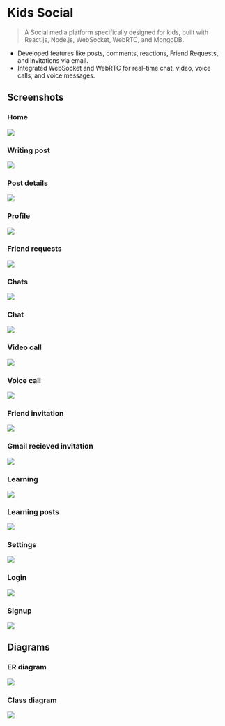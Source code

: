 # Kids Social

> A Social media platform specifically designed for kids, built with React.js, Node.js, WebSocket, WebRTC, and MongoDB.

- Developed features like posts, comments, reactions, Friend Requests, and invitations via email.
- Integrated WebSocket and WebRTC for real-time chat, video, voice calls, and voice messages.
  

## Screenshots

### Home
<img src="https://user-images.githubusercontent.com/78452508/168935876-27d0ed26-29ca-473f-887f-268f00020e76.png"/>

### Writing post
<img src="https://user-images.githubusercontent.com/78452508/168935896-cb2d1e61-723c-495d-9810-e39298f1d347.png"/>

### Post details
<img src="https://user-images.githubusercontent.com/78452508/168941041-f75dc03d-37bf-4529-a30e-f009b8ff1e8f.png"/>

### Profile
<img src="https://user-images.githubusercontent.com/78452508/168935898-4bea1e77-b54b-4686-b4f6-8a5ac3c096c9.png"/>

### Friend requests
<img src="https://user-images.githubusercontent.com/78452508/168935894-d7fa3fe2-f1d1-43df-ac8d-0b57299a1f92.png"/>

### Chats
<img src="https://user-images.githubusercontent.com/78452508/168935893-31e213bb-c8c9-45ac-9670-9d0769df38aa.png"/>

### Chat
<img src="https://user-images.githubusercontent.com/78452508/168935892-82c8476f-40c8-4105-9e46-6b0f6e6d53d4.png"/>

### Video call
<img src="https://user-images.githubusercontent.com/78452508/168935869-8022d140-0f1e-4dd7-b2d0-801b2d27e2d1.png"/>

### Voice call
<img src="https://user-images.githubusercontent.com/78452508/168935890-5be8a609-d647-4c23-8bb1-42b16459d2e7.png"/>

### Friend invitation
<img src="https://user-images.githubusercontent.com/78452508/168935883-f4c5b0e7-b590-4bc0-928d-10bf587fdbff.png"/>

### Gmail recieved invitation
<img src="https://user-images.githubusercontent.com/78452508/168935881-a65c7a0c-2f6b-4ba5-b831-351323d732a7.png"/>

### Learning
<img src="https://user-images.githubusercontent.com/78452508/168935888-7129654e-8e0d-48e1-9150-c58731ad857e.png"/>

### Learning posts
<img src="https://user-images.githubusercontent.com/78452508/168941108-bd38c1fb-f1a0-452f-ab12-2484dc4deffe.png"/>

### Settings
<img src="https://user-images.githubusercontent.com/78452508/168935887-95ef3b76-152c-4561-be70-f47b38063442.png"/>

### Login
<img src="https://user-images.githubusercontent.com/78452508/168935875-d35044c7-30f1-4f1a-ad1e-7e77ffa2f10a.png"/>

### Signup
<img src="https://user-images.githubusercontent.com/78452508/168935872-5cf938d3-8d5a-419c-9cb7-63fd40729c65.png"/>

## Diagrams

### ER diagram
<img src="https://user-images.githubusercontent.com/78452508/170824075-9820d24e-4b29-4da4-bcc7-77d174605fbd.jpg"/>

### Class diagram
<img src="https://user-images.githubusercontent.com/78452508/170824331-c7b253e3-f8c2-4b6c-a2a3-e80785f0e94d.jpg"/>



